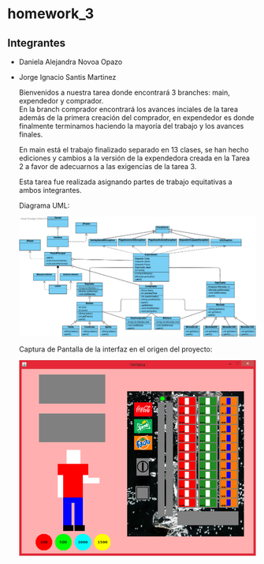 # homework_3  

## Integrantes  

- Daniela Alejandra Novoa Opazo
- Jorge Ignacio Santis Martinez  
 
  Bienvenidos a nuestra tarea donde encontrará 3 branches: main, expendedor y comprador.   
  En la branch comprador encontrará los avances inciales de la tarea además de la primera creación del comprador, en expendedor es donde finalmente terminamos haciendo la mayoría del trabajo y los avances finales.  
  
  En main está el trabajo finalizado separado en 13 clases, se han hecho ediciones y cambios a la versión de la expendedora creada en la Tarea 2 a favor de adecuarnos a las exigencias de la tarea 3.  
  
  Esta tarea fue realizada asignando partes  de trabajo equitativas a ambos integrantes.  
    
  Diagrama UML:
  
  ![](Tarea3.png)  
    
  Captura de Pantalla de la interfaz en el origen del proyecto:  
  
  ![](InterfazOrigen.png)  
